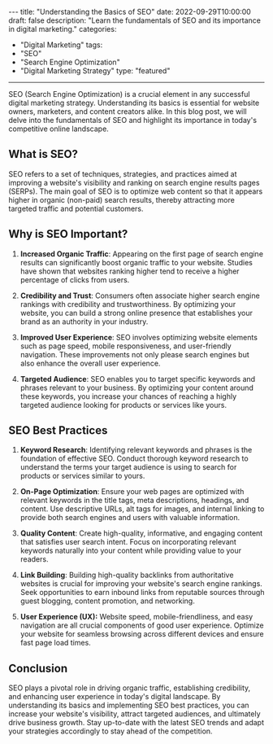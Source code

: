 --- title: "Understanding the Basics of SEO" 
date: 2022-09-29T10:00:00 
draft: false 
description: "Learn the fundamentals of SEO and its importance in digital marketing." 
categories: 
- "Digital Marketing" 
tags: 
- "SEO" 
- "Search Engine Optimization" 
- "Digital Marketing Strategy" 
type: "featured" 
--- 

SEO (Search Engine Optimization) is a crucial element in any successful digital marketing strategy. Understanding its basics is essential for website owners, marketers, and content creators alike. In this blog post, we will delve into the fundamentals of SEO and highlight its importance in today's competitive online landscape.

## What is SEO?

SEO refers to a set of techniques, strategies, and practices aimed at improving a website's visibility and ranking on search engine results pages (SERPs). The main goal of SEO is to optimize web content so that it appears higher in organic (non-paid) search results, thereby attracting more targeted traffic and potential customers.

## Why is SEO Important?

1. **Increased Organic Traffic**: Appearing on the first page of search engine results can significantly boost organic traffic to your website. Studies have shown that websites ranking higher tend to receive a higher percentage of clicks from users.

2. **Credibility and Trust**: Consumers often associate higher search engine rankings with credibility and trustworthiness. By optimizing your website, you can build a strong online presence that establishes your brand as an authority in your industry.

3. **Improved User Experience**: SEO involves optimizing website elements such as page speed, mobile responsiveness, and user-friendly navigation. These improvements not only please search engines but also enhance the overall user experience.

4. **Targeted Audience**: SEO enables you to target specific keywords and phrases relevant to your business. By optimizing your content around these keywords, you increase your chances of reaching a highly targeted audience looking for products or services like yours.

## SEO Best Practices

1. **Keyword Research**: Identifying relevant keywords and phrases is the foundation of effective SEO. Conduct thorough keyword research to understand the terms your target audience is using to search for products or services similar to yours.

2. **On-Page Optimization**: Ensure your web pages are optimized with relevant keywords in the title tags, meta descriptions, headings, and content. Use descriptive URLs, alt tags for images, and internal linking to provide both search engines and users with valuable information.

3. **Quality Content**: Create high-quality, informative, and engaging content that satisfies user search intent. Focus on incorporating relevant keywords naturally into your content while providing value to your readers.

4. **Link Building**: Building high-quality backlinks from authoritative websites is crucial for improving your website's search engine rankings. Seek opportunities to earn inbound links from reputable sources through guest blogging, content promotion, and networking.

5. **User Experience (UX):** Website speed, mobile-friendliness, and easy navigation are all crucial components of good user experience. Optimize your website for seamless browsing across different devices and ensure fast page load times.

## Conclusion

SEO plays a pivotal role in driving organic traffic, establishing credibility, and enhancing user experience in today's digital landscape. By understanding its basics and implementing SEO best practices, you can increase your website's visibility, attract targeted audiences, and ultimately drive business growth. Stay up-to-date with the latest SEO trends and adapt your strategies accordingly to stay ahead of the competition.
